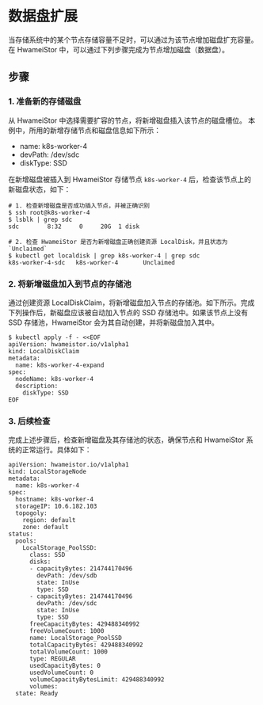 # 数据盘扩展

当存储系统中的某个节点存储容量不足时，可以通过为该节点增加磁盘扩充容量。
在 HwameiStor 中，可以通过下列步骤完成为节点增加磁盘（数据盘）。

## 步骤

### 1. 准备新的存储磁盘

从 HwameiStor 中选择需要扩容的节点，将新增磁盘插入该节点的磁盘槽位。
本例中，所用的新增存储节点和磁盘信息如下所示：

- name: k8s-worker-4
- devPath: /dev/sdc
- diskType: SSD

在新增磁盘被插入到 HwameiStor 存储节点 `k8s-worker-4` 后，检查该节点上的新磁盘状态，如下：

```console
# 1. 检查新增磁盘是否成功插入节点，并被正确识别
$ ssh root@k8s-worker-4
$ lsblk | grep sdc
sdc        8:32     0     20G  1 disk

# 2. 检查 HwameiStor 是否为新增磁盘正确创建资源 LocalDisk，并且状态为 `Unclaimed`
$ kubectl get localdisk | grep k8s-worker-4 | grep sdc
k8s-worker-4-sdc   k8s-worker-4       Unclaimed 
```

### 2. 将新增磁盘加入到节点的存储池

通过创建资源 LocalDiskClaim，将新增磁盘加入节点的存储池。如下所示。完成下列操作后，新磁盘应该被自动加入节点的 SSD 存储池中。如果该节点上没有 SSD 存储池，HwameiStor 会为其自动创建，并将新磁盘加入其中。

```console
$ kubectl apply -f - <<EOF
apiVersion: hwameistor.io/v1alpha1
kind: LocalDiskClaim
metadata:
  name: k8s-worker-4-expand
spec:
  nodeName: k8s-worker-4
  description:
    diskType: SSD
EOF
```

### 3. 后续检查

完成上述步骤后，检查新增磁盘及其存储池的状态，确保节点和 HwameiStor 系统的正常运行。具体如下：

```console
apiVersion: hwameistor.io/v1alpha1
kind: LocalStorageNode
metadata:
  name: k8s-worker-4
spec:
  hostname: k8s-worker-4
  storageIP: 10.6.182.103
  topogoly:
    region: default
    zone: default
status:
  pools:
    LocalStorage_PoolSSD:
      class: SSD
      disks:
      - capacityBytes: 214744170496
        devPath: /dev/sdb
        state: InUse
        type: SSD
      - capacityBytes: 214744170496
        devPath: /dev/sdc
        state: InUse
        type: SSD
      freeCapacityBytes: 429488340992
      freeVolumeCount: 1000
      name: LocalStorage_PoolSSD
      totalCapacityBytes: 429488340992
      totalVolumeCount: 1000
      type: REGULAR
      usedCapacityBytes: 0
      usedVolumeCount: 0
      volumeCapacityBytesLimit: 429488340992
      volumes:
  state: Ready
```
